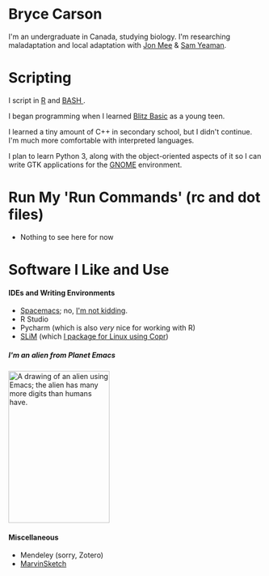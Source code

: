 <p align="center"><h1>Bryce Carson</h1></p>

I'm an undergraduate in Canada, studying biology. I'm researching maladaptation and local adaptation with [Jon Mee](https://orcid.org/0000-0003-0688-1390) & [Sam Yeaman](https://orcid.org/0000-0002-1706-8699).

# Scripting

I script in [R](https://developer.r-project.org/www.gnu.org/R.html) and [BASH ](https://www.gnu.org/software/bash/).

I began programming when I learned [Blitz Basic](https://en.wikipedia.org/wiki/Blitz_BASIC) as a young teen.

I learned a tiny amount of C++ in secondary school, but I didn't continue. I'm much more comfortable with interpreted languages. 

I plan to learn Python 3, along with the object-oriented aspects of it so I can write GTK applications for the [GNOME](https://www.gnome.org/) environment.

# Run My 'Run Commands' (rc and dot files)

- Nothing to see here for now

# Software I Like and Use

#### IDEs and Writing Environments

- [Spacemacs](https://www.spacemacs.org); no, [I'm not kidding](https://github.com/vsbuffalo/dotfiles/blob/dbd493ebc2d174894799dbddb7e356ae22eb85fd/.zshrc#L80-L83).
- R Studio
- Pycharm (which is also *very* nice for working with R)
- [SLiM](https://www.github.com/messerlab/slim) (which [I package for Linux using Copr](https://copr.fedorainfracloud.org/coprs/bacarson/SLiM-Selection_on_Linked_Mutations/))

<p align="center"><h5>I'm an alien from Planet Emacs</h5></p>
<img alt="A drawing of an alien using Emacs; the alien has many more digits than humans have." src=http://www.gnu.org/software/emacs/its-cover.png width=200px height=300px align="center">

#### Miscellaneous

- Mendeley (sorry, Zotero)
- [MarvinSketch](https://chemaxon.com/products/marvin)
